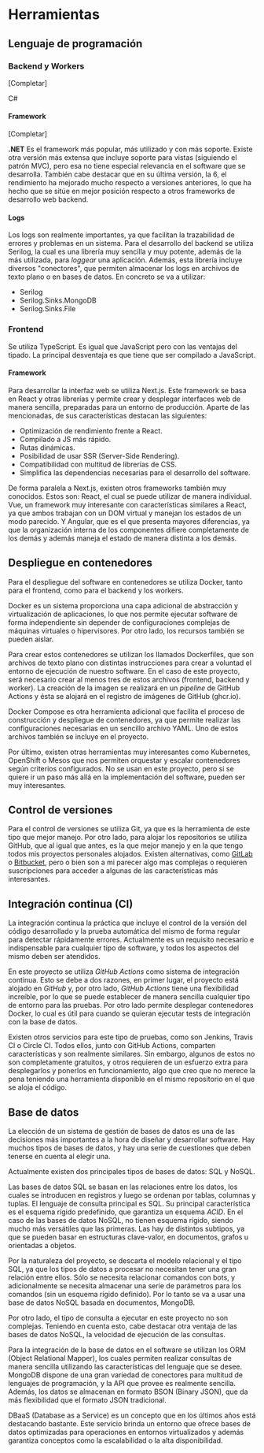 # Herramientas

## Lenguaje de programación

### Backend y Workers

[Completar]

C#

#### Framework

[Completar]

**.NET** Es el framework más popular, más utilizado y con más soporte. Existe otra versión más extensa que incluye soporte para vistas (siguiendo el patrón MVC), pero esa no tiene especial relevancia en el software que se desarrolla. También cabe destacar que en su última versión, la 6, el rendimiento ha mejorado mucho respecto a versiones anteriores, lo que ha hecho que se sitúe en mejor posición respecto a otros frameworks de desarrollo web backend.

#### Logs

Los logs son realmente importantes, ya que facilitan la trazabilidad de errores y problemas en un sistema. Para el desarrollo del backend se utiliza Serilog, la cual es una librería muy sencilla y muy potente, además de la más utilizada, para *loggear* una aplicación. Además, esta librería incluye diversos "conectores", que permiten almacenar los logs en archivos de texto plano o en bases de datos. En concreto se va a utilizar:

- Serilog
- Serilog.Sinks.MongoDB
- Serilog.Sinks.File

### Frontend

Se utiliza TypeScript. Es igual que JavaScript pero con las ventajas del tipado. La principal desventaja es que tiene que ser compilado a JavaScript.

#### Framework

Para desarrollar la interfaz web se utiliza Next.js. Este framework se basa en React y otras librerías y permite crear y desplegar interfaces web de manera sencilla, preparadas para un entorno de producción. Aparte de las mencionadas, de sus características destacan las siguientes:

- Optimización de rendimiento frente a React.
- Compilado a JS más rápido.
- Rutas dinámicas.
- Posibilidad de usar SSR (Server-Side Rendering).
- Compatibilidad con multitud de librerías de CSS.
- Simplifica las dependencias necesarias para el desarrollo del software.

De forma paralela a Next.js, existen otros frameworks también muy conocidos. Estos son: React, el cual se puede utilizar de manera individual. Vue, un framework muy interesante con características similares a React, ya que ambos trabajan con un DOM virtual y manejan los estados de un modo parecido. Y Angular, que es el que presenta mayores diferencias, ya que la organización interna de los componentes difiere completamente de los demás y además maneja el estado de manera distinta a los demás.

## Despliegue en contenedores

Para el despliegue del software en contenedores se utiliza Docker, tanto para el frontend, como para el backend y los workers.

Docker es un sistema proporciona una capa adicional de abstracción y virtualización de aplicaciones, lo que nos permite ejecutar software de forma independiente sin depender de configuraciones complejas de máquinas virtuales o hipervisores. Por otro lado, los recursos también se pueden aislar.

Para crear estos contenedores se utilizan los llamados Dockerfiles, que son archivos de texto plano con distintas instrucciones para crear a voluntad el entorno de ejecución de nuestro software. En el caso de este proyecto, será necesario crear al menos tres de estos archivos (frontend, backend y worker). La creación de la imagen se realizará en un *pipeline* de GitHub Actions y ésta se alojará en el registro de imágenes de GitHub (ghcr.io).

Docker Compose es otra herramienta adicional que facilita el proceso de construcción y despliegue de contenedores, ya que permite realizar las configuraciones necesarias en un sencillo archivo YAML. Uno de estos archivos también se incluye en el proyecto.

Por último, existen otras herramientas muy interesantes como Kubernetes, OpenShift o Mesos que nos permiten orquestar y escalar contenedores según criterios configurados. No se usan en este proyecto, pero si se quiere ir un paso más allá en la implementación del software, pueden ser muy interesantes.

## Control de versiones

Para el control de versiones se utiliza Git, ya que es la herramienta de este tipo que mejor manejo. Por otro lado, para alojar los repositorios se utiliza GitHub, que al igual que antes, es la que mejor manejo y en la que tengo todos mis proyectos personales alojados. Existen alternativas, como [GitLab](https://about.gitlab.com/) o [Bitbucket](https://bitbucket.org/product/), pero o bien son a mi parecer algo mas complejas o requieren suscripciones para acceder a algunas de las características más interesantes.

## Integración continua (CI)

La integración continua la práctica que incluye el control de la versión del código desarrollado y la prueba automática del mismo de forma regular para detectar rápidamente errores. Actualmente es un requisito necesario e indispensable para cualquier tipo de software, y todos los aspectos del mismo deben ser atendidos.

En este proyecto se utiliza *GitHub Actions* como sistema de integración continua. Esto se debe a dos razones, en primer lugar, el proyecto está alojado en *GitHub* y, por otro lado, *GitHub Actions* tiene una flexibilidad increíble, por lo que se puede establecer de manera sencilla cualquier tipo de entorno para las pruebas. Por otro lado permite desplegar contenedores Docker, lo cual es útil para cuando se quieran ejecutar tests de integración con la base de datos.

Existen otros servicios para este tipo de pruebas, como son Jenkins, Travis CI o Circle CI. Todos ellos, junto con GitHub Actions, comparten características y son realmente similares. Sin embargo, algunos de estos no son completamente gratuitos, y otros requieren de un esfuerzo extra para desplegarlos y ponerlos en funcionamiento, algo que creo que no merece la pena teniendo una herramienta disponible en el mismo repositorio en el que se aloja el código.

## Base de datos

La elección de un sistema de gestión de bases de datos es una de las decisiones más importantes a la hora de diseñar y desarrollar software. Hay muchos tipos de bases de datos, y hay una serie de cuestiones que deben tenerse en cuenta al elegir una.

Actualmente existen dos principales tipos de bases de datos: SQL y NoSQL.

Las bases de datos SQL se basan en las relaciones entre los datos, los cuales se introducen en registros y luego se ordenan por tablas, columnas y tuplas. El lenguaje de consulta principal es SQL. Su principal característica es el esquema rígido predefinido, que garantiza un esquema *ACID*. En el caso de las bases de datos NoSQL, no tienen esquema rígido, siendo mucho más versátiles que las primeras. Las hay de distintos subtipos, ya que se pueden basar en estructuras clave-valor, en documentos, grafos u orientadas a objetos.

Por la naturaleza del proyecto, se descarta el modelo relacional y el tipo SQL, ya que los tipos de datos a procesar no necesitan tener una gran relación entre ellos. Sólo se necesita relacionar comandos con bots, y adicionalmente se necesita almacenar una serie de parámetros para los comandos (sin un esquema rígido definido). Por lo tanto se va a usar una base de datos NoSQL basada en documentos, MongoDB.

Por otro lado, el tipo de consulta a ejecutar en este proyecto no son complejas. Teniendo en cuenta esto, cabe destacar otra ventaja de las bases de datos NoSQL, la velocidad de ejecución de las consultas.

Para la integración de la base de datos en el software se utilizan los ORM (Object Relational Mapper), los cuales permiten realizar consultas de manera sencilla utilizando las características del lenguaje que se desee. MongoDB dispone de una gran variedad de conectores para multitud de lenguajes de programación, y la API que provee es realmente sencilla. Además, los datos se almacenan en formato BSON (Binary JSON), que da más flexibilidad que el formato JSON tradicional.

DBaaS (Database as a Service) es un concepto que en los últimos años está destacando bastante. Este servicio brinda un entorno que ofrece bases de datos optimizadas para operaciones en entornos virtualizados y además garantiza conceptos como la escalabilidad o la alta disponibilidad.
